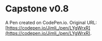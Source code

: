 # Capstone v0.8

A Pen created on CodePen.io. Original URL: [https://codepen.io/Jimli_/pen/LYgWrxR](https://codepen.io/Jimli_/pen/LYgWrxR).

